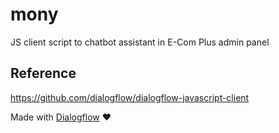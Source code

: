 # mony
JS client script to chatbot assistant in E-Com Plus admin panel

## Reference
https://github.com/dialogflow/dialogflow-javascript-client

Made with [Dialogflow](https://dialogflow.com/) :heart:
